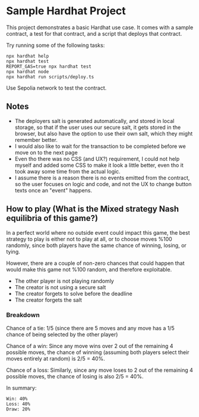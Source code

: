 # Sample Hardhat Project

This project demonstrates a basic Hardhat use case. It comes with a sample contract, a test for that contract, and a script that deploys that contract.

Try running some of the following tasks:

```shell
npx hardhat help
npx hardhat test
REPORT_GAS=true npx hardhat test
npx hardhat node
npx hardhat run scripts/deploy.ts
```

Use Sepolia network to test the contract. 

## Notes
* The deployers salt is generated automatically, and stored in local storage, so that if the user uses our secure salt, it gets stored in the browser, but also have the option to use their own salt, which they might remember better.
* I would also like to wait for the transaction to be completed before we move on to the next page
* Even tho there was no CSS (and UX?) requirement, I could not help myself and added some CSS to make it look a little better, even tho it took away some time from the actual logic.
* I assume there is a reason there is no events emitted from the contract, so the user focuses on logic and code, and not the UX to change button texts once an "event" happens.

## How to play (What is the Mixed strategy Nash equilibria of this game?)
In a perfect world where no outside event could impact this game, the best strategy to play is either not to play at all, or to choose moves %100 randomly, since both players have the same chance of winning, losing, or tying.

However, there are a couple of non-zero chances that could happen that would make this game not %100 random, and therefore exploitable.
* The other player is not playing randomly
* The creator is not using a secure salt
* The creator forgets to solve before the deadline
* The creator forgets the salt

### Breakdown

Chance of a tie:
1/5 (since there are 5 moves and any move has a 1/5 chance of being selected by the other player)

Chance of a win:
Since any move wins over 2 out of the remaining 4 possible moves, the chance of winning (assuming both players select their moves entirely at random) is 2/5 = 40%.

Chance of a loss:
Similarly, since any move loses to 2 out of the remaining 4 possible moves, the chance of losing is also 2/5 = 40%.

In summary:

    Win: 40%
    Loss: 40%
    Draw: 20%

